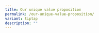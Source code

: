 ```yaml
---
title: Our unique value proposition
permalink: /our-unique-value-proposition/
variant: tiptap
description: ""
---
```

